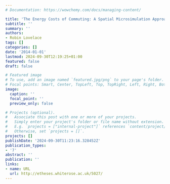 ```yaml
---
# Documentation: https://wowchemy.com/docs/managing-content/

title: 'The Energy Costs of Commuting: A Spatial Microsimulation Approach'
subtitle: ''
summary: ''
authors:
- Robin Lovelace
tags: []
categories: []
date: '2014-01-01'
lastmod: 2024-09-30T12:19:25+01:00
featured: false
draft: false

# Featured image
# To use, add an image named `featured.jpg/png` to your page's folder.
# Focal points: Smart, Center, TopLeft, Top, TopRight, Left, Right, BottomLeft, Bottom, BottomRight.
image:
  caption: ''
  focal_point: ''
  preview_only: false

# Projects (optional).
#   Associate this post with one or more of your projects.
#   Simply enter your project's folder or file name without extension.
#   E.g. `projects = ["internal-project"]` references `content/project/deep-learning/index.md`.
#   Otherwise, set `projects = []`.
projects: []
publishDate: '2024-09-30T11:23:16.328452Z'
publication_types:
- '7'
abstract: ''
publication: ''
links:
- name: URL
  url: http://etheses.whiterose.ac.uk/5027/
---
```

